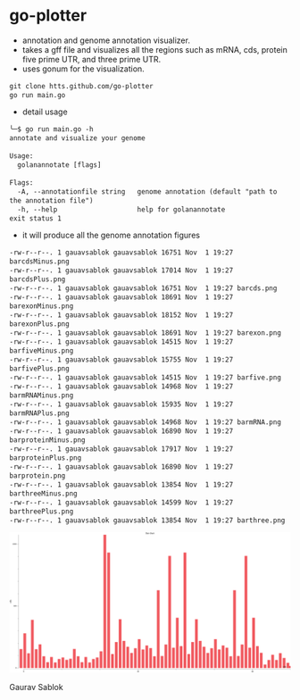 # go-plotter 

- annotation and genome annotation visualizer.
- takes a gff file and visualizes all the regions such as mRNA, cds, protein five prime UTR, and three prime UTR. 
- uses gonum for the visualization. 

```
git clone htts.github.com/go-plotter
go run main.go

```
- detail usage 

```
╰─$ go run main.go -h
annotate and visualize your genome

Usage:
  golanannotate [flags]

Flags:
  -A, --annotationfile string   genome annotation (default "path to the annotation file")
  -h, --help                    help for golanannotate
exit status 1
```
- it will produce all the genome annotation figures 

```
-rw-r--r--. 1 gauavsablok gauavsablok 16751 Nov  1 19:27 barcdsMinus.png
-rw-r--r--. 1 gauavsablok gauavsablok 17014 Nov  1 19:27 barcdsPlus.png
-rw-r--r--. 1 gauavsablok gauavsablok 16751 Nov  1 19:27 barcds.png
-rw-r--r--. 1 gauavsablok gauavsablok 18691 Nov  1 19:27 barexonMinus.png
-rw-r--r--. 1 gauavsablok gauavsablok 18152 Nov  1 19:27 barexonPlus.png
-rw-r--r--. 1 gauavsablok gauavsablok 18691 Nov  1 19:27 barexon.png
-rw-r--r--. 1 gauavsablok gauavsablok 14515 Nov  1 19:27 barfiveMinus.png
-rw-r--r--. 1 gauavsablok gauavsablok 15755 Nov  1 19:27 barfivePlus.png
-rw-r--r--. 1 gauavsablok gauavsablok 14515 Nov  1 19:27 barfive.png
-rw-r--r--. 1 gauavsablok gauavsablok 14968 Nov  1 19:27 barmRNAMinus.png
-rw-r--r--. 1 gauavsablok gauavsablok 15935 Nov  1 19:27 barmRNAPlus.png
-rw-r--r--. 1 gauavsablok gauavsablok 14968 Nov  1 19:27 barmRNA.png
-rw-r--r--. 1 gauavsablok gauavsablok 16890 Nov  1 19:27 barproteinMinus.png
-rw-r--r--. 1 gauavsablok gauavsablok 17917 Nov  1 19:27 barproteinPlus.png
-rw-r--r--. 1 gauavsablok gauavsablok 16890 Nov  1 19:27 barprotein.png
-rw-r--r--. 1 gauavsablok gauavsablok 13854 Nov  1 19:27 barthreeMinus.png
-rw-r--r--. 1 gauavsablok gauavsablok 14599 Nov  1 19:27 barthreePlus.png
-rw-r--r--. 1 gauavsablok gauavsablok 13854 Nov  1 19:27 barthree.png
```

![](https://github.com/codecreatede/go-plotter/blob/main/barcds.png)

Gaurav Sablok

